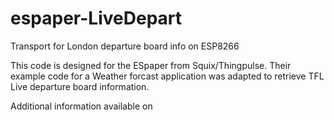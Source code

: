 # espaper-LiveDepart
Transport for London departure board info on ESP8266

This code is designed for the ESpaper from Squix/Thingpulse.
Their example code for a Weather forcast application was adapted to retrieve TFL Live departure board information. 

Additional information available on 
